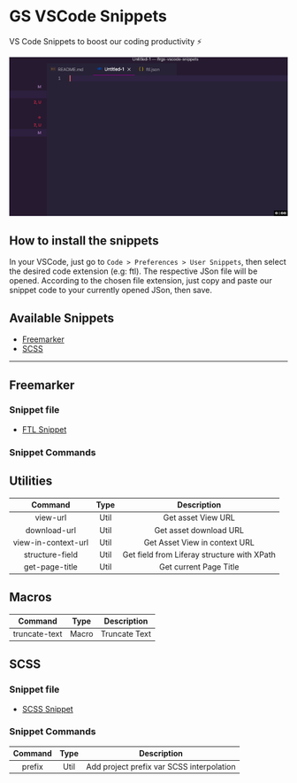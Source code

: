 # GS VSCode Snippets

VS Code Snippets to boost our coding productivity :zap:

![alt text](https://github.com/jordanamorais/lfrgs-vscode-snippets/blob/freemarker-snippets/snippets/img/vscode-snippets.gif "Vs Code Snippets")

## How to install the snippets

In your VSCode, just go to `Code > Preferences > User Snippets`, then select the desired code extension (e.g: ftl). 
The respective JSon file will be opened.
According to the chosen file extension, just copy and paste our snippet code to your currently opened JSon, then save.

## Available Snippets

* [Freemarker](#freemarker)
* [SCSS](#scss)

----

## Freemarker

### Snippet file

* [FTL Snippet](/snippets/ftl.json) 

### Snippet Commands

## Utilities

|       Command       | Type  |                 Description                 |
| :-----------------: | :---: | :-----------------------------------------: |
|      view-url       | Util  |             Get asset View URL              |
|    download-url     | Util  |           Get asset download URL            |
| view-in-context-url | Util  |        Get Asset View in context URL        |
|   structure-field   | Util  | Get field from Liferay structure with XPath |
|   get-page-title    | Util  |           Get current Page Title            |

## Macros

|    Command    | Type  |  Description  |
| :-----------: | :---: | :-----------: |
| truncate-text | Macro | Truncate Text |

## SCSS

### Snippet file

* [SCSS Snippet](/snippets/scss.json) 

### Snippet Commands

| Command | Type  |                Description                |
| :-----: | :---: | :---------------------------------------: |
| prefix  | Util  | Add project prefix var SCSS interpolation |


